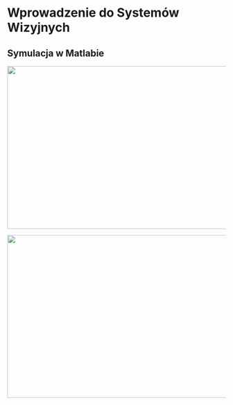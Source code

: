 # Wprowadzenie do Systemów Wizyjnych

## Symulacja w Matlabie

<p align="center">
  <img width="623" height="375" src="./readme_files/obiekt_bez_regulatora.png">
</p>

<p align="center">
  <img width="623" height="375" src="./readme_files/obiekt_z_regulatorem.png">
</p>
